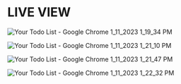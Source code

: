 # LIVE VIEW

![Your Todo List - Google Chrome 1_11_2023 1_19_34 PM](https://user-images.githubusercontent.com/96905686/211772889-f0729f87-02a4-4f08-941b-c50e07bb03e6.png)

![Your Todo List - Google Chrome 1_11_2023 1_21_10 PM](https://user-images.githubusercontent.com/96905686/211772891-972c078a-4e65-43bd-a853-f67213efef46.png)

![Your Todo List - Google Chrome 1_11_2023 1_21_47 PM](https://user-images.githubusercontent.com/96905686/211772894-c0858690-aba0-4b80-950c-3c39a5b6b0a4.png)

![Your Todo List - Google Chrome 1_11_2023 1_22_32 PM](https://user-images.githubusercontent.com/96905686/211772898-70a816ea-55e0-48f9-9fb9-37fd29e1a8b4.png)
